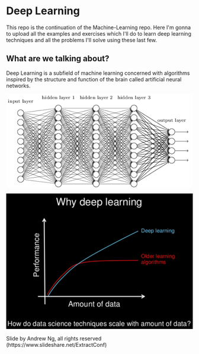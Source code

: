# Deep Learning
This repo is the continuation of the Machine-Learning repo. Here I'm gonna to upload all the examples and exercises which I'll do to learn deep learning techniques and all the problems I'll solve using these last few.

<h2>What are we talking about?</h2>
<p>Deep Learning is a subfield of machine learning concerned with algorithms inspired by the structure and function of the brain called artificial neural networks.</p>

![DeepLearning](img/deep_learning.png)

![WhyDL](img/whydl.png)
<p>Slide by Andrew Ng, all rights reserved (<a>https://www.slideshare.net/ExtractConf</a>)</p>
